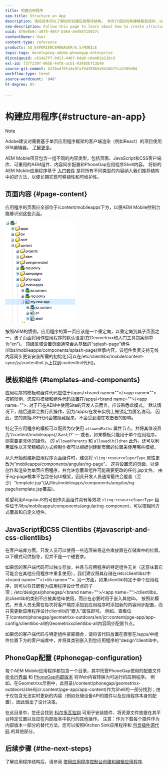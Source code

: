 ```yaml
---
title: 构建应用程序
seo-title: Structure an App
description: 请阅读本页以了解如何创建应用程序结构。 本页介绍如何构建模板和组件，以及有关JavaScript和CSS Clientlibs的信息。
seo-description: Follow this page to learn about how to create structure of an app. This page describes how to structure templates and components along with information on JavaScript and CSS Clientlibs.
uuid: bf0e8b0c-a075-4847-b56d-de458715027c
contentOwner: User
content-type: reference
products: SG_EXPERIENCEMANAGER/6.5/MOBILE
topic-tags: developing-adobe-phonegap-enterprise
discoiquuid: c614a7ff-0d13-4407-bda0-c0a402a13dcd
exl-id: f37f239f-065b-44f8-acb1-93485b713b49
source-git-commit: b220adf6fa3e9faf94389b9a9416b7fca2f89d9d
workflow-type: tm+mt
source-wordcount: '940'
ht-degree: 0%

---
```


# 构建应用程序{#structure-an-app}

>[!NOTE]
>
>Adobe建议对需要基于单页应用程序框架的客户端渲染（例如React）的项目使用SPA编辑器。 [了解更多](/help/sites-developing/spa-overview.md)。

AEM Mobile项目包含一组不同的内容类型，包括页面、JavaScript和CSS客户端库、可重用的AEM组件、内容同步配置和PhoneGap应用程序Shell内容。 将新的AEM Mobile应用程序基于 [入门套件](https://github.com/Adobe-Marketing-Cloud-Apps/aem-phonegap-starter-kit) 是将所有不同类型的内容纳入我们推荐结构中的好方法，以便长期实现可移植性和可维护性。

## 页面内容 {#page-content}

应用程序的页面应全部位于/content/mobileapps下方，以便AEM Mobile控制台能够识别这些页面。

![chlimage_1-52](assets/chlimage_1-52.png)

按照AEM的惯例，应用程序的第一页应该是一个重定向，以重定向到其子页面之一，该子页面将用作应用程序的默认语言(在Geometrixx和入门工具包案例中为“en”)。 顶级区域设置页面通常会从基础的“splash-page”组件(/libs/mobileapps/components/splash-page)继承内容，该组件负责支持无线内容同步更新安装所需的初始化(可以在/etc/clientlibs/mobile/content-sync/js/contentInit.js上找到contentInit代码)。

## 模板和组件 {#templates-and-components}

应用程序的模板和组件代码应位于/apps/&lt;brand name=&quot;&quot;>/&lt;app name=&quot;&quot;>. 按照惯例，您应将模板和组件代码放置在/apps/&lt;brand name=&quot;&quot;>/&lt;app name=&quot;&quot;>. 对于已在AEM中使用Site的开发人员而言，应该熟悉此模式。 默认情况下，随后通常会执行此操作，因为/apps/在发布实例上被锁定为匿名访问。 因此，您的原始JSP代码会被隐藏起来，不会受到潜在攻击者的影响。

特定于应用程序的模板可以配置为仅使用 `allowedPaths` 属性节点，并将其值设置为“/content/mobileapps(/.&amp;ast;)?&#39;  — 或者，如果模板只能用于单个应用程序，则需要更具体的操作。 的 `allowedParents` 和 `allowedChildren` 此外，还可以利用属性以非常精细的方式控制作者可以根据创建新页面的位置来使用哪些模板。

从头开始创建新应用程序页面组件时，建议将 `sling:resourceSuperType` 属性更改为“mobileapps/components/angular/ng-page”。 这将设置您的页面，以便创作和渲染为单页应用程序，并允许您覆盖组件可能需要更改的任何.jsp文件。 由于ng-page根本不包含任何UI框架，因此开发人员通常最终会覆盖（至少）“template.jsp”(从/libs/mobileapps/components/angular/ng-page/template.jsp覆盖)。

希望利用AngularJS的可创作页面组件具有等效项 `sling:resourceSuperType` 组件位于/libs/mobileapps/components/angular/ng-component，可以按相同方式覆盖和自定义组件。

## JavaScript和CSS Clientlibs {#javascript-and-css-clientlibs}

在客户端库方面，开发人员可以使用一些选项来将这些库放置在存储库中的位置。 以下模式可供指导，但并不是一个硬要求。

如果您的客户端代码可以独立存放，并且与应用程序的特定组件无关（这意味着它可能会在其他应用程序中重复使用），我们建议将其存储在/etc/clientlibs/中&lt;brand name=&quot;&quot;>/&lt;lib name=&quot;&quot;>. 另一方面，如果clientlib特定于单个应用程序，则可以将其嵌套为应用程序设计节点的子项；/etc/designs/phonegap/&lt;brand name=&quot;&quot;>/&lt;app name=&quot;&quot;>/clientlibs。 此clientlib的类别不应被其他lib使用，而应在必要时用于嵌入其他lib。 按照此模式，开发人员无需在每次将客户端库添加到应用程序时添加新的内容同步配置，而只需更新应用程序设计clientlib的“嵌入”属性即可。 例如，查看位于/content/phonegap/geometrixx-outdoors/en/jcr:content/pge-app/app-config/clientlibs-all的Geometrixxclientlibs-all内容同步配置节点。

如果您的客户端代码与特定组件紧密耦合，请将该代码放置在嵌套在/apps/中组件位置下方的客户端库中，并将其类别嵌入到您应用程序的“design”clientlib中。

## PhoneGap配置 {#phonegap-configuration}

每个AEM Mobile应用程序都包含一个目录，其中托管PhoneGap使用的配置文件 [命令行界面](https://github.com/phonegap/phonegap-cli) 和 [PhoneGap内部版本](https://build.phonegap.com/) 将Web内容转换为可运行的应用程序。 例如，在Geometrixx示例中，此目录(/content/phonegap/geometrixx-outdoors/shell/jcr:content/pge-app/app-content)作为Shell的一部分找到；由于仅包含无法实时更新的内容（例如处理设备API的插件以及应用程序本身的配置），因此做出了设计决策。

在此目录中，您还会找到 [科尔多瓦挂钩](https://cordova.apache.org/docs/en/edge/guide_appdev_hooks_index.md.html#Hooks%20Guide) 可用于安装插件、将资源文件放置在其平台特定位置以及应在内部版本中执行的其他操作。 注意：作为下载每个插件作为内部版本一部分的替代方法，您可以按照Kitchen Sink应用程序和 [包含插件源代码](https://github.com/blefebvre/aem-phonegap-kitchen-sink/tree/master/content/src/main/content/jcr_root/content/phonegap/kitchen-sink/shell/_jcr_content/pge-app/app-content/phonegap/plugins) 的其他部分。

## 后续步骤 {#the-next-steps}

了解应用程序结构后，请参阅 [使用应用程序控制台创建和编辑应用程序](/help/mobile/phonegap-apps-console.md).

